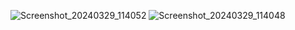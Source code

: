 ![Screenshot_20240329_114052](https://github.com/HAMADIAKHAN/Hk03-/assets/151737168/7acf2f49-d6f5-4210-9f84-c781f5e62e3a)
![Screenshot_20240329_114048](https://github.com/HAMADIAKHAN/Hk03-/assets/151737168/19c18218-39ad-49e6-8d06-e6ea26ccc737)
